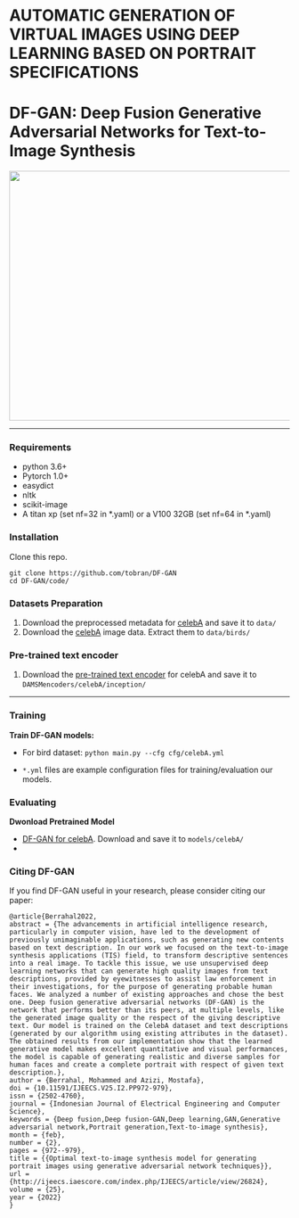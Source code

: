 # AUTOMATIC GENERATION OF VIRTUAL IMAGES USING DEEP LEARNING BASED ON PORTRAIT SPECIFICATIONS


# DF-GAN: Deep Fusion Generative Adversarial Networks for Text-to-Image Synthesis


<img src="framework.png" width="900px" height="448px"/>

---
### Requirements
- python 3.6+
- Pytorch 1.0+
- easydict
- nltk
- scikit-image
- A titan xp (set nf=32 in *.yaml) or a V100 32GB (set nf=64 in *.yaml)
### Installation

Clone this repo.
```
git clone https://github.com/tobran/DF-GAN
cd DF-GAN/code/
```

### Datasets Preparation
1. Download the preprocessed metadata for [celebA](https://drive.google.com/open?id=1O_LtUP9sch09QH3s_EBAgLEctBQ5JBSJ) and save it to `data/`
2. Download the [celebA](http://www.vision.caltech.edu/visipedia/CUB-200-2011.html) image data. Extract them to `data/birds/`

### Pre-trained text encoder
1. Download the [pre-trained text encoder](https://drive.google.com/open?id=1GNUKjVeyWYBJ8hEU-yrfYQpDOkxEyP3V) for celebA and save it to `DAMSMencoders/celebA/inception/`
---
### Training

**Train DF-GAN models:**
  - For bird dataset: `python main.py --cfg cfg/celebA.yml`

- `*.yml` files are example configuration files for training/evaluation our models.

### Evaluating

**Dwonload Pretrained Model**
- [DF-GAN for celebA](https://drive.google.com/file/d/1svVTyKWj5B1J82rEiZILUS289DsmT6U7/view?usp=sharing). Download and save it to `models/celebA/`
- 
### Citing DF-GAN

If you find DF-GAN useful in your research, please consider citing our paper:

```
@article{Berrahal2022,
abstract = {The advancements in artificial intelligence research, particularly in computer vision, have led to the development of previously unimaginable applications, such as generating new contents based on text description. In our work we focused on the text-to-image synthesis applications (TIS) field, to transform descriptive sentences into a real image. To tackle this issue, we use unsupervised deep learning networks that can generate high quality images from text descriptions, provided by eyewitnesses to assist law enforcement in their investigations, for the purpose of generating probable human faces. We analyzed a number of existing approaches and chose the best one. Deep fusion generative adversarial networks (DF-GAN) is the network that performs better than its peers, at multiple levels, like the generated image quality or the respect of the giving descriptive text. Our model is trained on the CelebA dataset and text descriptions (generated by our algorithm using existing attributes in the dataset). The obtained results from our implementation show that the learned generative model makes excellent quantitative and visual performances, the model is capable of generating realistic and diverse samples for human faces and create a complete portrait with respect of given text description.},
author = {Berrahal, Mohammed and Azizi, Mostafa},
doi = {10.11591/IJEECS.V25.I2.PP972-979},
issn = {2502-4760},
journal = {Indonesian Journal of Electrical Engineering and Computer Science},
keywords = {Deep fusion,Deep fusion-GAN,Deep learning,GAN,Generative adversarial network,Portrait generation,Text-to-image synthesis},
month = {feb},
number = {2},
pages = {972--979},
title = {{Optimal text-to-image synthesis model for generating portrait images using generative adversarial network techniques}},
url = {http://ijeecs.iaescore.com/index.php/IJEECS/article/view/26824},
volume = {25},
year = {2022}
}

```

